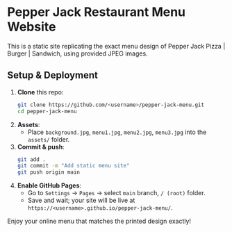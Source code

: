 # Pepper Jack Restaurant Menu Website

This is a static site replicating the exact menu design of Pepper Jack Pizza | Burger | Sandwich, using provided JPEG images.

## Setup & Deployment

1. **Clone** this repo:
   ```bash
   git clone https://github.com/<username>/pepper-jack-menu.git
   cd pepper-jack-menu
   ```
2. **Assets**:
   - Place `background.jpg`, `menu1.jpg`, `menu2.jpg`, `menu3.jpg` into the `assets/` folder.
3. **Commit & push**:
   ```bash
   git add .
   git commit -m "Add static menu site"
   git push origin main
   ```
4. **Enable GitHub Pages**:
   - Go to `Settings` → `Pages` → select `main` branch, `/ (root)` folder.
   - Save and wait; your site will be live at `https://<username>.github.io/pepper-jack-menu/`.

Enjoy your online menu that matches the printed design exactly!
